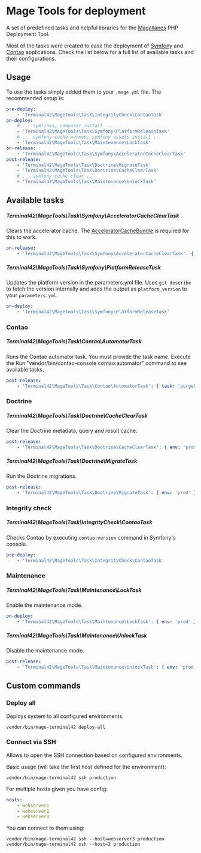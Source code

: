 Mage Tools for deployment
=========================

A set of predefined tasks and helpful libraries for the [Magallanes](http://magephp.com/) PHP Deployment Tool.

Most of the tasks were created to ease the deployment of [Symfony](http://symfony.com/) 
and [Contao](https://contao.org/) applications. Check the list below for a full list of available tasks 
and their configurations.  

Usage
-----

To use the tasks simply added them to your ```.mage.yml``` file. The recommended setup is:

```yaml
pre-deploy:
    - 'Terminal42\MageTools\Task\IntegrityCheck\ContaoTask'
on-deploy:
    # ... symlinks, composer install ...
    - 'Terminal42\MageTools\Task\Symfony\PlatformReleaseTask'
    # ... symfony cache warmup, symfony assets install ...
    - 'Terminal42\MageTools\Task\Maintenance\LockTask'
on-release:
    - 'Terminal42\MageTools\Task\Symfony\AcceleratorCacheClearTask'
post-release:
    - 'Terminal42\MageTools\Task\Doctrine\MigrateTask'
    - 'Terminal42\MageTools\Task\Doctrine\CacheClearTask'
    # ... symfony cache clear ...
    - 'Terminal42\MageTools\Task\Maintenance\UnlockTask'
```

Available tasks
---------------

##### Terminal42\MageTools\Task\Symfony\AcceleratorCacheClearTask

Clears the accelerator cache. The [AcceleratorCacheBundle](https://github.com/Smart-Core/AcceleratorCacheBundle)
is required for this to work.

```yaml
on-release:
    - 'Terminal42\MageTools\Task\Symfony\AcceleratorCacheClearTask': { flags: "--opcode" }
```

##### Terminal42\MageTools\Task\Symfony\PlatformReleaseTask

Updates the platform version in the parameters.yml file.
Uses `git describe` to fetch the version internally and adds the output
as `platform_version` to your `parameters.yml`.

```yaml
on-deploy:
    - 'Terminal42\MageTools\Task\Symfony\PlatformReleaseTask'
```

### Contao

##### Terminal42\MageTools\Task\Contao\AutomatorTask

Runs the Contao automator task. You must provide the task name.
Execute the Run "vendor/bin/contao-console contao:automator" command to see available tasks.

```yaml
post-release:
    - 'Terminal42\MageTools\Task\Contao\AutomatorTask': { task: 'purgeSearchCache', env: 'prod' }
```

### Doctrine

##### Terminal42\MageTools\Task\Doctrine\CacheClearTask

Clear the Doctrine metadata, query and result cache.

```yaml
post-release:
    - 'Terminal42\MageTools\Task\Doctrine\CacheClearTask': { env: 'prod' }
```

##### Terminal42\MageTools\Task\Doctrine\MigrateTask

Run the Doctrine migrations.

```yaml
post-release:
    - 'Terminal42\MageTools\Task\Doctrine\MigrateTask': { env: 'prod' }
```
  
### Integrity check
   
##### Terminal42\MageTools\Task\IntegrityCheck\ContaoTask

Checks Contao by executing ```contao:version``` command in Symfony's console.

```yaml
pre-deploy:
    - 'Terminal42\MageTools\Task\IntegrityCheck\ContaoTask'
```
   
### Maintenance

##### Terminal42\MageTools\Task\Maintenance\LockTask

Enable the maintenance mode.

```yaml
on-deploy:
    - 'Terminal42\MageTools\Task\Maintenance\LockTask': { env: 'prod' }
```

##### Terminal42\MageTools\Task\Maintenance\UnlockTask

Disable the maintenance mode.

```yaml
post-release:
    - 'Terminal42\MageTools\Task\Maintenance\UnlockTask': { env: 'prod' }
```

Custom commands
---------------

### Deploy all

Deploys system to all configured environments.

```
vendor/bin/mage-terminal42 deploy-all
```

### Connect via SSH

Allows to open the SSH connection based on configured environments.

Basic usage (will take the first host defined for the environment):

```
vendor/bin/mage-terminal42 ssh production
```

For multiple hosts given you have config:

```yaml
hosts:
    - webserver1
    - webserver2
    - webserver3
```

You can connect to them using:

```
vendor/bin/mage-terminal42 ssh --host=webserver3 production
vendor/bin/mage-terminal42 ssh --host=2 production
```

